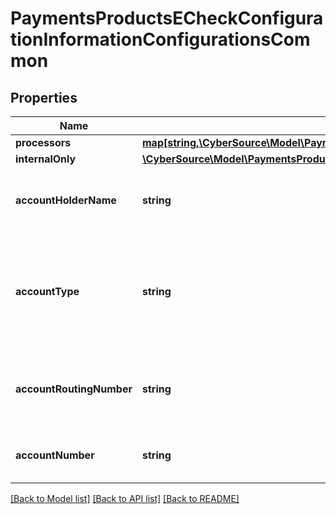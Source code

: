 # PaymentsProductsECheckConfigurationInformationConfigurationsCommon

## Properties
Name | Type | Description | Notes
------------ | ------------- | ------------- | -------------
**processors** | [**map[string,\CyberSource\Model\PaymentsProductsECheckConfigurationInformationConfigurationsCommonProcessors]**](PaymentsProductsECheckConfigurationInformationConfigurationsCommonProcessors.md) |  | [optional] 
**internalOnly** | [**\CyberSource\Model\PaymentsProductsECheckConfigurationInformationConfigurationsCommonInternalOnly**](PaymentsProductsECheckConfigurationInformationConfigurationsCommonInternalOnly.md) |  | [optional] 
**accountHolderName** | **string** | Mandatory  Name on Merchant&#39;s Bank Account Only ASCII (Hex 20 to Hex 7E) | 
**accountType** | **string** | Mandatory  Type of account for Merchant&#39;s Bank Account Possible values: - checking - savings - corporatechecking - corporatesavings | 
**accountRoutingNumber** | **string** | Mandatory  Routing number for Merchant&#39;s Bank Account US Account Routing Number | 
**accountNumber** | **string** | Mandatory  Account number for Merchant&#39;s Bank Account | 

[[Back to Model list]](../README.md#documentation-for-models) [[Back to API list]](../README.md#documentation-for-api-endpoints) [[Back to README]](../README.md)


